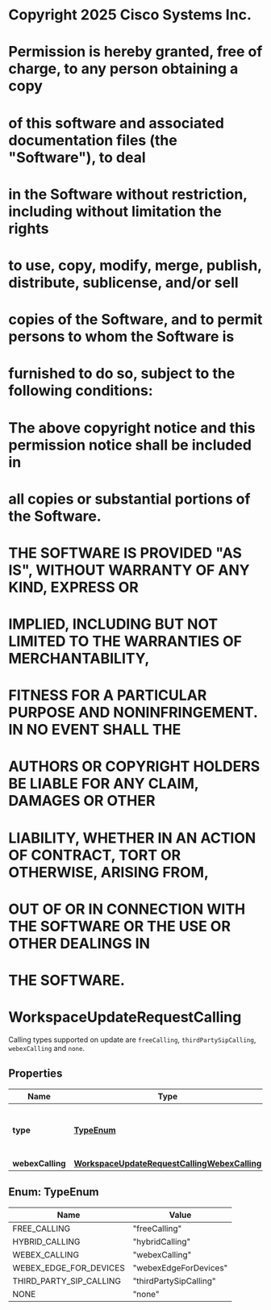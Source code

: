<!--  Copyright 2025 Cisco Systems Inc.

Permission is hereby granted, free of charge, to any person obtaining a copy
of this software and associated documentation files (the "Software"), to deal
in the Software without restriction, including without limitation the rights
to use, copy, modify, merge, publish, distribute, sublicense, and/or sell
copies of the Software, and to permit persons to whom the Software is
furnished to do so, subject to the following conditions:

The above copyright notice and this permission notice shall be included in
all copies or substantial portions of the Software.

THE SOFTWARE IS PROVIDED "AS IS", WITHOUT WARRANTY OF ANY KIND, EXPRESS OR
IMPLIED, INCLUDING BUT NOT LIMITED TO THE WARRANTIES OF MERCHANTABILITY,
FITNESS FOR A PARTICULAR PURPOSE AND NONINFRINGEMENT. IN NO EVENT SHALL THE
AUTHORS OR COPYRIGHT HOLDERS BE LIABLE FOR ANY CLAIM, DAMAGES OR OTHER
LIABILITY, WHETHER IN AN ACTION OF CONTRACT, TORT OR OTHERWISE, ARISING FROM,
OUT OF OR IN CONNECTION WITH THE SOFTWARE OR THE USE OR OTHER DEALINGS IN
THE SOFTWARE.-->
# Copyright 2025 Cisco Systems Inc.
#
# Permission is hereby granted, free of charge, to any person obtaining a copy
# of this software and associated documentation files (the "Software"), to deal
# in the Software without restriction, including without limitation the rights
# to use, copy, modify, merge, publish, distribute, sublicense, and/or sell
# copies of the Software, and to permit persons to whom the Software is
# furnished to do so, subject to the following conditions:
#
# The above copyright notice and this permission notice shall be included in
# all copies or substantial portions of the Software.
#
# THE SOFTWARE IS PROVIDED "AS IS", WITHOUT WARRANTY OF ANY KIND, EXPRESS OR
# IMPLIED, INCLUDING BUT NOT LIMITED TO THE WARRANTIES OF MERCHANTABILITY,
# FITNESS FOR A PARTICULAR PURPOSE AND NONINFRINGEMENT. IN NO EVENT SHALL THE
# AUTHORS OR COPYRIGHT HOLDERS BE LIABLE FOR ANY CLAIM, DAMAGES OR OTHER
# LIABILITY, WHETHER IN AN ACTION OF CONTRACT, TORT OR OTHERWISE, ARISING FROM,
# OUT OF OR IN CONNECTION WITH THE SOFTWARE OR THE USE OR OTHER DEALINGS IN
# THE SOFTWARE.



# WorkspaceUpdateRequestCalling

Calling types supported on update are `freeCalling`, `thirdPartySipCalling`, `webexCalling` and `none`.

## Properties

| Name | Type | Description | Notes |
|------------ | ------------- | ------------- | -------------|
|**type** | [**TypeEnum**](#TypeEnum) | The calling type that is supported on the workspace. |  [optional] |
|**webexCalling** | [**WorkspaceUpdateRequestCallingWebexCalling**](WorkspaceUpdateRequestCallingWebexCalling.md) |  |  [optional] |



## Enum: TypeEnum

| Name | Value |
|---- | -----|
| FREE_CALLING | &quot;freeCalling&quot; |
| HYBRID_CALLING | &quot;hybridCalling&quot; |
| WEBEX_CALLING | &quot;webexCalling&quot; |
| WEBEX_EDGE_FOR_DEVICES | &quot;webexEdgeForDevices&quot; |
| THIRD_PARTY_SIP_CALLING | &quot;thirdPartySipCalling&quot; |
| NONE | &quot;none&quot; |



